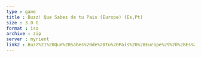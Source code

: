 ```yaml
---
type : game
title : Buzz! Que Sabes de tu Pais (Europe) (Es,Pt)
size : 3.0 G
format : iso
archive : zip
server : myrient
link2 : Buzz%21%20Que%20Sabes%20de%20tu%20Pais%20%28Europe%29%20%28Es%2CPt%29
---
```

